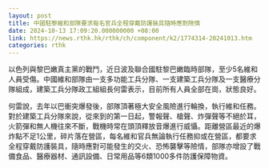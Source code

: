 ```yaml
---
layout: post
title: 中國駐黎維和部隊要求每名官兵全程穿戴防護裝具隨時應對險情
date: 2024-10-13 17:09:20.000000000 +08:00
link: https://news.rthk.hk/rthk/ch/component/k2/1774314-20241013.htm
categories: rthk
---
```


以色列與黎巴嫩真主黨的戰鬥，近日波及聯合國駐黎巴嫩臨時部隊，至少5名維和人員受傷。中國維和部隊由一支多功能工兵分隊、一支建築工兵分隊及一支醫療分隊組成，建築工兵分隊政工組組長何雷表示，目前所有人員全部在崗，狀態良好。

何雷說，去年以巴衝突爆發後，部隊頂著極大安全風險進行輪換，執行維和任務。對於建築工兵分隊來說，從來到的第一日起，警報聲、槍聲、炸彈聲等不絕於耳，火箭彈和無人機往來不斷，戰機時常在頭頂釋放音爆進行威懾。距離營區最近的爆炸點不足1公里，碎片落在營區，每名維和官兵無論執行任務抑或在營區，都要求全程穿戴防護裝具，隨時應對可能發生的交火、恐怖襲擊等險情，部隊亦增設了戰備食品、醫療器材、通訊設備、日常用品等6類1000多件防護保障物資。
